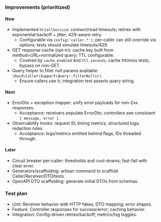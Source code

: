 <!-- d0e3f1b7-2e7b-4b7c-8f2d-2a5fb74a6d3a -->
### Improvements (prioritized)

#### Now

- Implemented in `CallService`: connect/read timeouts; retries with exponential backoff + jitter; 429-aware retry.
  - Configurable via `config('caller.*')`; per-caller can still override via options; tests should simulate timeouts/429.
- GET response cache (opt-in): cache key built from method+URL+normalized query; TTL configurable.
  - Covered by `cache.enabled` and `ttl_seconds`; cache hit/miss tests; bypass on non-GET.
- Query helper to filter null params available: `\Raid\Caller\Support\Query::filterNulls()`.
  - Ensure callers use it; integration test asserts query string.

#### Next

- ErrorDto + exception mapper: unify error payloads for non-2xx responses.
  - Acceptance: receivers populate ErrorDto; controllers see consistent `{ message, error }`.
- Observability hooks: request ID, timing metrics, structured logs; redaction rules.
  - Acceptance: logs/metrics emitted behind flags; IDs threaded through.

#### Later

- Circuit breaker per-caller: thresholds and cool-downs; fast-fail with clear error.
- Generators/scaffolding: artisan command to scaffold Caller/Receiver/DTO/tests.
- OpenAPI DTO scaffolding: generate initial DTOs from schemas.

### Test plan

- Unit: Receiver behavior with HTTP fakes; DTO mapping; error shapes.
- Feature: Controller responses for success/error; caching behavior.
- Integration: Config-driven retries/backoff; metrics/log toggles.


